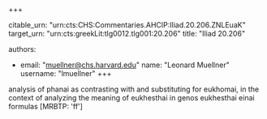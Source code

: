 +++


citable_urn: "urn:cts:CHS:Commentaries.AHCIP:Iliad.20.206.ZNLEuaK"
target_urn: "urn:cts:greekLit:tlg0012.tlg001:20.206"
title: "Iliad 20.206"

authors:
- email: "muellner@chs.harvard.edu"
  name: "Leonard Muellner"
  username: "lmuellner"
+++

<p>analysis of phanai as contrasting with and substituting for eukhomai, in the context of analyzing the meaning of eukhesthai in genos eukhesthai einai formulas [MRBTP: 'ff']</p>